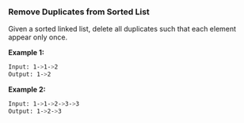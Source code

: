 ### Remove Duplicates from Sorted List

Given a sorted linked list, delete all duplicates such that each element appear only once.

**Example 1:**

```bash
Input: 1->1->2
Output: 1->2
```

**Example 2:**

```bash
Input: 1->1->2->3->3
Output: 1->2->3
```